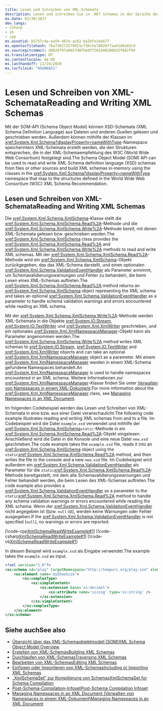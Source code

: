 ```yaml
---
title: Lesen und Schreiben von XML-Schemata
description: Lesen und schreiben Sie in .NET Schemas in der Sprache der XML-Schemadefinition (XSD) für Dateien oder andere Quellen mit der SOM-API (Schemaobjektmodell).
ms.date: 03/30/2017
dev_langs:
- csharp
- vb
- cpp
ms.assetid: b5757c4a-ea59-467e-ac62-be2bfe24eb77
ms.openlocfilehash: 7ba736272579451cf30c5e78026ffaa4186e03c9
ms.sourcegitcommit: d8020797a6657d0fbbdff362b80300815f682f94
ms.translationtype: HT
ms.contentlocale: de-DE
ms.lasthandoff: 11/24/2020
ms.locfileid: "95686851"
---
```

# <a name="reading-and-writing-xml-schemas"></a><span data-ttu-id="8e359-103">Lesen und Schreiben von XML-Schemata</span><span class="sxs-lookup"><span data-stu-id="8e359-103">Reading and Writing XML Schemas</span></span>

<span data-ttu-id="8e359-104">Mit der SOM-API (Schema Object Model) können XSD-Schemata (XML Schema Definition Language) aus Dateien und anderen Quellen gelesen und geschrieben werden. Außerdem können mithilfe der Klassen im <xref:System.Xml.Schema?displayProperty=nameWithType>-Namespace speicherintern XML-Schemata erstellt werden, die den Strukturen entsprechen, die in der XML-Schemaempfehlung des W3C (World Wide Web Consortium) festgelegt sind.</span><span class="sxs-lookup"><span data-stu-id="8e359-104">The Schema Object Model (SOM) API can be used to read and write XML Schema definition language (XSD) schemas from files or other sources and build XML schemas in-memory using the classes in the <xref:System.Xml.Schema?displayProperty=nameWithType> namespace that map to the structures defined in the World Wide Web Consortium (W3C) XML Schema Recommendation.</span></span>  
  
## <a name="reading-and-writing-xml-schemas"></a><span data-ttu-id="8e359-105">Lesen und Schreiben von XML-Schemata</span><span class="sxs-lookup"><span data-stu-id="8e359-105">Reading and Writing XML Schemas</span></span>  

 <span data-ttu-id="8e359-106">Die <xref:System.Xml.Schema.XmlSchema>-Klasse stellt die <xref:System.Xml.Schema.XmlSchema.Read%2A>-Methode und die <xref:System.Xml.Schema.XmlSchema.Write%2A>-Methode bereit, mit denen XML-Schemata gelesen bzw. geschrieben werden.</span><span class="sxs-lookup"><span data-stu-id="8e359-106">The <xref:System.Xml.Schema.XmlSchema> class provides the <xref:System.Xml.Schema.XmlSchema.Read%2A> and <xref:System.Xml.Schema.XmlSchema.Write%2A> methods to read and write XML schemas.</span></span> <span data-ttu-id="8e359-107">Mit der <xref:System.Xml.Schema.XmlSchema.Read%2A>-Methode wird ein <xref:System.Xml.Schema.XmlSchema>-Objekt zurückgegeben, das das XML-Schema darstellt, und einen optionalen <xref:System.Xml.Schema.ValidationEventHandler> als Parameter annimmt, um Schemavalidierungswarnungen und Fehler zu behandeln, die beim Lesen eines XML-Schemas auftreten.</span><span class="sxs-lookup"><span data-stu-id="8e359-107">The <xref:System.Xml.Schema.XmlSchema.Read%2A> method returns an <xref:System.Xml.Schema.XmlSchema> object representing the XML schema and takes an optional <xref:System.Xml.Schema.ValidationEventHandler> as a parameter to handle schema validation warnings and errors encountered while reading an XML schema.</span></span>  
  
 <span data-ttu-id="8e359-108">Mit der <xref:System.Xml.Schema.XmlSchema.Write%2A>-Methode werden XML-Schemata in die Objekte <xref:System.IO.Stream>, <xref:System.IO.TextWriter> und <xref:System.Xml.XmlWriter> geschrieben, und ein optionales <xref:System.Xml.XmlNamespaceManager>-Objekt kann als Parameter angenommen werden.</span><span class="sxs-lookup"><span data-stu-id="8e359-108">The <xref:System.Xml.Schema.XmlSchema.Write%2A> method writes XML schemas to <xref:System.IO.Stream>, <xref:System.IO.TextWriter> and <xref:System.Xml.XmlWriter> objects and can take an optional <xref:System.Xml.XmlNamespaceManager> object as a parameter.</span></span> <span data-ttu-id="8e359-109">Mit einem <xref:System.Xml.XmlNamespaceManager> werden in einem XML-Schema gefundene Namespaces behandelt.</span><span class="sxs-lookup"><span data-stu-id="8e359-109">An <xref:System.Xml.XmlNamespaceManager> is used to handle namespaces encountered in an XML schema.</span></span> <span data-ttu-id="8e359-110">Weitere Informationen zur <xref:System.Xml.XmlNamespaceManager>-Klasse finden Sie unter [Verwalten von Namespaces in einem XML-Dokument](managing-namespaces-in-an-xml-document.md).</span><span class="sxs-lookup"><span data-stu-id="8e359-110">For more information about the <xref:System.Xml.XmlNamespaceManager> class, see [Managing Namespaces in an XML Document](managing-namespaces-in-an-xml-document.md).</span></span>  
  
 <span data-ttu-id="8e359-111">Im folgenden Codebeispiel werden das Lesen und Schreiben von XML-Schemata in eine bzw. aus einer Datei veranschaulicht.</span><span class="sxs-lookup"><span data-stu-id="8e359-111">The following code example illustrates reading and writing XML schemas from and to a file.</span></span> <span data-ttu-id="8e359-112">Im Codebeispiel wird die Datei `example.xsd` verwendet und mithilfe der <xref:System.Xml.Schema.XmlSchema>`static`-Methode in ein <xref:System.Xml.Schema.XmlSchema.Read%2A>-Objekt eingelesen. Anschließend wird die Datei in die Konsole und eine neue Datei `new.xsd` geschrieben.</span><span class="sxs-lookup"><span data-stu-id="8e359-112">The code example takes the `example.xsd` file, reads it into an <xref:System.Xml.Schema.XmlSchema> object using the `static`<xref:System.Xml.Schema.XmlSchema.Read%2A> method, and then writes the file to the console and a new `new.xsd` file.</span></span> <span data-ttu-id="8e359-113">Im Codebeispiel wird außerdem ein <xref:System.Xml.Schema.ValidationEventHandler> als Parameter für die `static`<xref:System.Xml.Schema.XmlSchema.Read%2A>-Methode bereitgestellt, mit dem alle Schemavalidierungswarnungen und Fehler behandelt werden, die beim Lesen des XML-Schemas auftreten.</span><span class="sxs-lookup"><span data-stu-id="8e359-113">The code example also provides a <xref:System.Xml.Schema.ValidationEventHandler> as a parameter to the `static`<xref:System.Xml.Schema.XmlSchema.Read%2A> method to handle any schema validation warnings or errors encountered while reading the XML schema.</span></span> <span data-ttu-id="8e359-114">Wenn der <xref:System.Xml.Schema.ValidationEventHandler> nicht angegeben ist (bzw. `null` ist), werden keine Warnungen oder Fehler ausgegeben.</span><span class="sxs-lookup"><span data-stu-id="8e359-114">If the <xref:System.Xml.Schema.ValidationEventHandler> is not specified (`null`), no warnings or errors are reported.</span></span>  
  
 [!code-cpp[XmlSchemaReadWriteExample#1](../../../../samples/snippets/cpp/VS_Snippets_Data/XmlSchemaReadWriteExample/CPP/XmlSchemaReadWriteExample.cpp#1)]
 [!code-csharp[XmlSchemaReadWriteExample#1](../../../../samples/snippets/csharp/VS_Snippets_Data/XmlSchemaReadWriteExample/CS/XmlSchemaReadWriteExample.cs#1)]
 [!code-vb[XmlSchemaReadWriteExample#1](../../../../samples/snippets/visualbasic/VS_Snippets_Data/XmlSchemaReadWriteExample/VB/XmlSchemaReadWriteExample.vb#1)]  
  
 <span data-ttu-id="8e359-115">In diesem Beispiel wird `example.xsd` als Eingabe verwendet.</span><span class="sxs-lookup"><span data-stu-id="8e359-115">The example takes the `example.xsd` as input.</span></span>  
  
```xml  
<?xml version="1.0"?>  
<xs:schema id="play" targetNamespace="http://tempuri.org/play.xsd" elementFormDefault="qualified" xmlns="http://tempuri.org/play.xsd" xmlns:xs="http://www.w3.org/2001/XMLSchema">  
    <xs:element name='myShoeSize'>  
        <xs:complexType>  
            <xs:simpleContent>  
                <xs:extension base='xs:decimal'>  
                    <xs:attribute name='sizing' type='xs:string' />  
                </xs:extension>  
            </xs:simpleContent>  
        </xs:complexType>  
    </xs:element>  
</xs:schema>  
```  
  
## <a name="see-also"></a><span data-ttu-id="8e359-116">Siehe auch</span><span class="sxs-lookup"><span data-stu-id="8e359-116">See also</span></span>

- [<span data-ttu-id="8e359-117">Übersicht über das XML-Schemaobjektmodell (SOM)</span><span class="sxs-lookup"><span data-stu-id="8e359-117">XML Schema Object Model Overview</span></span>](xml-schema-object-model-overview.md)
- [<span data-ttu-id="8e359-118">Erstellen von XML-Schemas</span><span class="sxs-lookup"><span data-stu-id="8e359-118">Building XML Schemas</span></span>](building-xml-schemas.md)
- [<span data-ttu-id="8e359-119">Durchlaufen von XML-Schemas</span><span class="sxs-lookup"><span data-stu-id="8e359-119">Traversing XML Schemas</span></span>](traversing-xml-schemas.md)
- [<span data-ttu-id="8e359-120">Bearbeiten von XML-Schemas</span><span class="sxs-lookup"><span data-stu-id="8e359-120">Editing XML Schemas</span></span>](editing-xml-schemas.md)
- [<span data-ttu-id="8e359-121">Einfügen oder Importieren von XML-Schemas</span><span class="sxs-lookup"><span data-stu-id="8e359-121">Including or Importing XML Schemas</span></span>](including-or-importing-xml-schemas.md)
- [<span data-ttu-id="8e359-122">„XmlSchemaSet“ zur Kompilierung von Schemas</span><span class="sxs-lookup"><span data-stu-id="8e359-122">XmlSchemaSet for Schema Compilation</span></span>](xmlschemaset-for-schema-compilation.md)
- [<span data-ttu-id="8e359-123">Post-Schema-Compilation-Infoset</span><span class="sxs-lookup"><span data-stu-id="8e359-123">Post-Schema Compilation Infoset</span></span>](post-schema-compilation-infoset.md)
- [<span data-ttu-id="8e359-124">Managing Namespaces in an XML Document (Verwalten von Namespaces in einem XML-Dokument)</span><span class="sxs-lookup"><span data-stu-id="8e359-124">Managing Namespaces in an XML Document</span></span>](managing-namespaces-in-an-xml-document.md)
